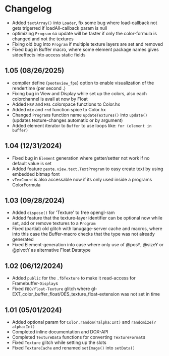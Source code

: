 Changelog
=========

* Added `textArray()` into `Loader`, fix some bug where load-callback not gets trigerred if loadAll-callback param is null
* optimizing `Program` so update will be faster if only the color-formula is changed and not the textures
* Fixing old bug into `Program` if multiple texture layers are set and removed
* Fixed bug in Buffer macro, where some element package names gives sideeffects into access static fields


1.05 (08/26/2025)
-----------------
* compiler define (`peoteview_fps`) option to enable visualization of the rendertime (per second .)
* Fixing bug in View and Display while set up the colors, also each colorchannel is avail at now by Float
* Added `HSV` and `HSL` colorspace functions to Color.hx
* Added `mix` and `rnd` function spice to Color.hx
* Changed `Program`s function name `updateTextures()` into `update()` (updates texture-changes automatic or by argument)
* Added element iterator to `Buffer` to use loops like: `for (element in buffer)`


1.04 (12/31/2024)
-----------------
* Fixed bug in `Element` generation where getter/setter not work if no default value is set
* Added feature `peote.view.text.TextProgram` to easy create text by using embedded bitmap font
* `vTexCoord` is also accessable now if its only used inside a programs ColorFormula


1.03 (09/28/2024)
-----------------
* Added `dispose()` for 'Texture' to free opengl-ram
* Added feature that the texture-layer identifier can be optional now while set, add or remove textures to a `Program`
* Fixed (partial) old glitch with lanugage-server cache and macros, where into this case the Buffer-macro checks that the type was not already generated
* Fixed Element-generation into case where only use of @posY, @sizeY or @pivotY as alternative Float Datatype


1.02 (06/12/2024)
-----------------
* Added `public` for the `.fbTexture` to make it read-access for Framebuffer-`Display`s
* Fixed `FBO/float-Texture` glitch where gl-EXT_color_buffer_float/OES_texture_float-extension was not set in time


1.01 (05/01/2024)
-----------------
* Added optional param for `Color.random(?alpha:Int)` and `randomize(?alpha:Int)`
* Completed inline documentation and DOX-API
* Completed `TextureData` functions for converting `TextureFormat`s
* Fixed `Texture` glitch while setting up the slots
* Fixed `TextureCache` and renamed `setImage()` into `setData()`
